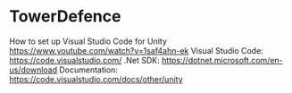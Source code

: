 # TowerDefence

How to set up Visual Studio Code for Unity https://www.youtube.com/watch?v=1saf4ahn-ek
Visual Studio Code: https://code.visualstudio.com/
.Net SDK: https://dotnet.microsoft.com/en-us/download
Documentation: https://code.visualstudio.com/docs/other/unity
